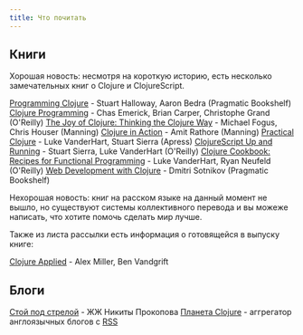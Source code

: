 ```yaml
---
title: Что почитать
---
```


## Книги

Хорошая новость: несмотря на короткую историю, есть несколько замечательных книг о Clojure и ClojureScript. 

[Programming Clojure](http://amzn.com/1934356867) - Stuart Halloway, Aaron Bedra (Pragmatic Bookshelf)
[Clojure Programming](http://amzn.com/B007Q4T040) - Chas Emerick, Brian Carper, Christophe Grand (O'Reilly)
[The Joy of Clojure: Thinking the Clojure Way](http://amzn.com/1935182641) - Michael Fogus, Chris Houser (Manning)
[Clojure in Action](http://amzn.com/1935182641) - Amit Rathore (Manning)
[Practical Clojure](http://amzn.com/1935182641) - Luke VanderHart, Stuart Sierra (Apress)
[ClojureScript Up and Running](http://amzn.com/B009WXWXPG) - Stuart Sierra, Luke VanderHart (O'Reilly)
[Clojure Cookbook: Recipes for Functional Programming](http://amzn.com/B00IT6XZ0O) - Luke VanderHart, Ryan Neufeld (O'Reilly)
[Web Development with Clojure](http://amzn.com/B00I800FCM) - Dmitri Sotnikov (Pragmatic Bookshelf)

Нехорошая новость: книг на расском языке на данный момент не вышло, но существуют системы коллективного перевода и вы можеже написать, что хотите помочь сделать мир лучше.

Также из листа рассылки есть информация о готовящейся в выпуску книге:

[Clojure Applied](https://groups.google.com/d/msg/clojure/kvvyQ1s5w_s/jQ16iPwPL6EJ) - Alex Miller, Ben Vandgrift

## Блоги

[Стой под стрелой](http://tonsky.livejournal.com/) - ЖЖ Никиты Прокопова
[Планета Clojure](http://planet.clojure.in/) - аггрегатор англоязычных блогов с [RSS](http://planet.clojure.in/atom.xml)
